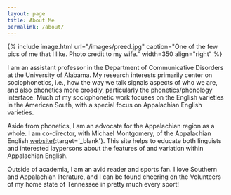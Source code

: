 ```yaml
---
layout: page
title: About Me
permalink: /about/
---
```


{% include image.html url="/images/preed.jpg" caption="One of the few pics of me that I like. Photo credit to my wife." width=350 align="right" %}

I am an assistant professor in the Department
of Communicative Disorders at the University of Alabama. My research
interests primarily center on sociophonetics, i.e., how the way we talk signals aspects of
who we are, and also phonetics more broadly, particularly the phonetics/phonology interface. 
Much of my sociophonetic work focuses on the English varieties in the 
American South, with a special focus on Appalachian English varieties. 

Aside from phonetics, I am an advocate for the Appalachian region as a whole. I am 
co-director, with Michael Montgomery, of the Appalachian English [website](http://artsandsciences.sc.edu/engl/dictionary/){:target='_blank'}. 
This site helps to educate both linguists and interested laypersons about the features of 
and variation within Appalachian English.

Outside of academia, I am an avid reader and sports fan. I love Southern and Appalachian
literature, and I can be found cheering on the Volunteers of my home state of Tennessee
in pretty much every sport!